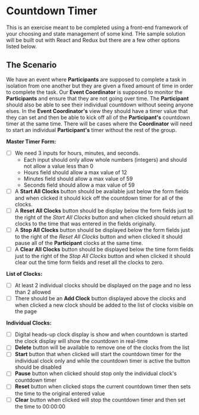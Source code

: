 # Countdown Timer

This is an exercise meant to be completed using a front-end framework of your choosing and state management of some kind. THe sample solution will be built out with React and Redux but there are a few other options listed below. 

## The Scenario

We have an event where **Participants** are supposed to complete a task in isolation from one another but they are given a fixed amount of time in order to complete the task. Our **Event Coordinator** is supposed to monitor the **Participants** and ensure that they are not going over time. The **Participant** should also be able to see their individual countdown without seeing anyone elses. In the **Event Coordinator's** view they should have a timer value that they can set and then be able to kick off all of the **Participant's** countdown timer at the same time. There will be cases where the **Coordinator** will need to start an individual **Participant's** timer without the rest of the group.

**Master Timer Form:**
- [ ] We need 3 inputs for hours, minutes, and seconds.
    * Each input should only allow whole numbers (integers) and should not allow a value less than 0
    * Hours field should allow a max value of 12
    * Minutes field should allow a max value of 59
    * Seconds field should allow a max value of 59
- [ ] A **Start All Clocks** button should be available just below the form fields and when clicked it should kick off the countdown timer for all of the clocks.
- [ ] A **Reset All Clocks** button should be display below the form fields just to the right of the *Start All Clocks* button and when clicked should return all clocks to the time that was entered in the fields originally.
- [ ] A **Stop All Clocks** button should be displayed below the form fields just to the right of the *Reset All Clocks* button and when clicked it should pause all of the **Participant** clocks at the same time.
- [ ] A **Clear All Clocks** button should be displayed below the time form fields just to the right of the *Stop All Clocks* button and when clicked it should clear out the time form fields and reset all the clocks to zero.

**List of Clocks:**
- [ ] At least 2 individual clocks should be displayed on the page and no less than 2 allowed
- [ ] There should be an **Add Clock** button displayed above the clocks and when clicked a new clock should be added to the list of clocks visible on the page

**Individual Clocks:**
- [ ] Digital heads-up clock display is show and when countdown is started the clock display will show the countdown in real-time
- [ ] **Delete** button will be available to remove one of the clocks from the list
- [ ] **Start** button that when clicked will start the countdown timer for the individual clock only and while the countdown timer is active the button should be disabled
- [ ] **Pause** button when clicked should stop only the individual clock's countdown timer
- [ ] **Reset** button when clicked stops the current countdown timer then sets the time to the original entered value
- [ ] **Clear** button when clicked will stop the countdown timer and then set the time to 00:00:00
